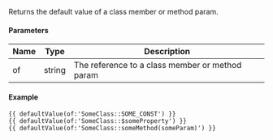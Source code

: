 Returns the default value of a class member or method param.

#### Parameters

| Name | Type | Description
| ---- | ---- | -----------
| of | string | The reference to a class member or method param

#### Example

```
{{ defaultValue(of:'SomeClass::SOME_CONST') }}
{{ defaultValue(of:'SomeClass::$someProperty') }}
{{ defaultValue(of:'SomeClass::someMethod(someParam)') }}
```